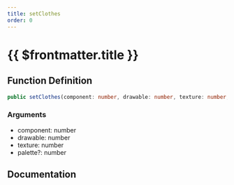 ```yaml
---
title: setClothes
order: 0
---
```


# {{ $frontmatter.title }}

## Function Definition

```ts
public setClothes(component: number, drawable: number, texture: number, palette?: number): void;
```

### Arguments

* component: number
* drawable: number
* texture: number
* palette?: number

## Documentation

<!--@include: ./parts/setClothes.md-->
